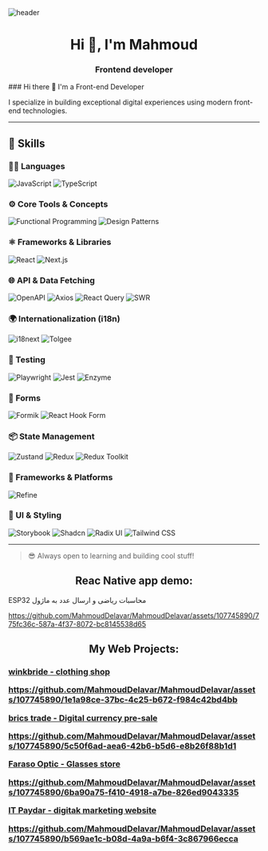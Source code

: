<img src='https://user-images.githubusercontent.com/80781196/190216139-7697aa5a-c9a0-4bd6-80bf-3aca76a2e1c8.gif' alt='header' />

<h1 align="center">Hi 👋, I'm Mahmoud</h1>
<h3 align="center">Frontend developer</h3>
### Hi there 👋 I'm a Front-end Developer

I specialize in building exceptional digital experiences using modern front-end technologies.

---

## 🧠 Skills

### 👨‍💻 Languages
![JavaScript](https://img.shields.io/badge/JavaScript-F7DF1E?style=flat&logo=javascript&logoColor=black)
![TypeScript](https://img.shields.io/badge/TypeScript-3178C6?style=flat&logo=typescript&logoColor=white)

### ⚙️ Core Tools & Concepts
![Functional Programming](https://img.shields.io/badge/Functional%20Programming-000000?style=flat)
![Design Patterns](https://img.shields.io/badge/Design%20Patterns-000000?style=flat)

### ⚛️ Frameworks & Libraries
![React](https://img.shields.io/badge/React-61DAFB?style=flat&logo=react&logoColor=black)
![Next.js](https://img.shields.io/badge/Next.js-000000?style=flat&logo=nextdotjs&logoColor=white)

### 🌐 API & Data Fetching
![OpenAPI](https://img.shields.io/badge/OpenAPI-6BA539?style=flat&logo=openapiinitiative&logoColor=white)
![Axios](https://img.shields.io/badge/Axios-5A29E4?style=flat)
![React Query](https://img.shields.io/badge/React%20Query-FF4154?style=flat&logo=reactquery&logoColor=white)
![SWR](https://img.shields.io/badge/SWR-000000?style=flat)

### 🌍 Internationalization (i18n)
![i18next](https://img.shields.io/badge/i18next-26A69A?style=flat)
![Tolgee](https://img.shields.io/badge/Tolgee-F44E3B?style=flat)

### 🧪 Testing
![Playwright](https://img.shields.io/badge/Playwright-2EAD33?style=flat)
![Jest](https://img.shields.io/badge/Jest-C21325?style=flat&logo=jest&logoColor=white)
![Enzyme](https://img.shields.io/badge/Enzyme-663399?style=flat)

### 🧾 Forms
![Formik](https://img.shields.io/badge/Formik-EF6262?style=flat)
![React Hook Form](https://img.shields.io/badge/React%20Hook%20Form-EC5990?style=flat)

### 📦 State Management
![Zustand](https://img.shields.io/badge/Zustand-000000?style=flat)
![Redux](https://img.shields.io/badge/Redux-764ABC?style=flat&logo=redux&logoColor=white)
![Redux Toolkit](https://img.shields.io/badge/Redux%20Toolkit-764ABC?style=flat)

### 🚀 Frameworks & Platforms
![Refine](https://img.shields.io/badge/Refine-6C47FF?style=flat)

### 🧩 UI & Styling
![Storybook](https://img.shields.io/badge/Storybook-FF4785?style=flat&logo=storybook&logoColor=white)
![Shadcn](https://img.shields.io/badge/Shadcn-000000?style=flat)
![Radix UI](https://img.shields.io/badge/Radix%20UI-ffffff?style=flat)
![Tailwind CSS](https://img.shields.io/badge/Tailwind%20CSS-38B2AC?style=flat&logo=tailwindcss&logoColor=white)

---

> 😎 Always open to learning and building cool stuff!


 <h2 align="center">Reac Native app demo:</h2>
 <p>  ESP32 محاسبات ریاضی  و ارسال عدد به ماژول   </p>
 
 https://github.com/MahmoudDelavar/MahmoudDelavar/assets/107745890/775fc36c-587a-4f37-8072-bc8145538d65

 
 <h2 align="center">My Web Projects:</h2>
 
  <a href='https://winkbride.ir' target="_blank" rel="noreferrer" ><h3 align='left'>winkbride - clothing shop </a>

  https://github.com/MahmoudDelavar/MahmoudDelavar/assets/107745890/1e1a98ce-37bc-4c25-b672-f984c42bd4bb

 <a href='https://bricstrade.net' target="_blank" rel="noreferrer" > brics trade - Digital currency pre-sale</a>
 
 https://github.com/MahmoudDelavar/MahmoudDelavar/assets/107745890/5c50f6ad-aea6-42b6-b5d6-e8b26f88b1d1


 <a href='https://www.farasoooptic.ir' target="_blank" rel="noreferrer" >Faraso Optic - Glasses store </a>
 
 https://github.com/MahmoudDelavar/MahmoudDelavar/assets/107745890/6ba90a75-f410-4918-a7be-826ed9043335

 <a href='https://www.itpaydar.com' target="_blank" rel="noreferrer" >IT Paydar - digitak marketing website </a>
 
 https://github.com/MahmoudDelavar/MahmoudDelavar/assets/107745890/b569ae1c-b08d-4a9a-b6f4-3c867966ecca
